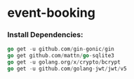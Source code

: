 # event-booking

### Install Dependencies:
```go
go get -u github.com/gin-gonic/gin
go get github.com/mattn/go-sqlite3
go get -u golang.org/x/crypto/bcrypt
go get -u github.com/golang-jwt/jwt/v5
```